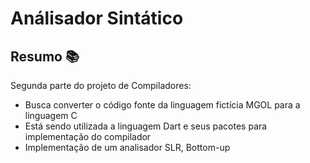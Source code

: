 # Análisador Sintático

## Resumo 📚

Segunda parte do projeto de Compiladores:

- Busca converter o código fonte da linguagem fictícia MGOL para a linguagem C
- Está sendo utilizada a linguagem Dart e seus pacotes para implementação do compilador
- Implementação de um analisador SLR, Bottom-up
